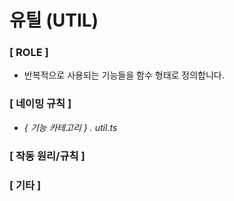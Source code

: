 # 유틸 (UTIL)

### **[ ROLE ]**

- 반복적으로 사용되는 기능들을 함수 형태로 정의합니다.

### **[ 네이밍 규칙 ]**

- _{ 기능 카테고리 } . util.ts_

### **[ 작동 원리/규칙 ]**

### **[ 기타 ]**
